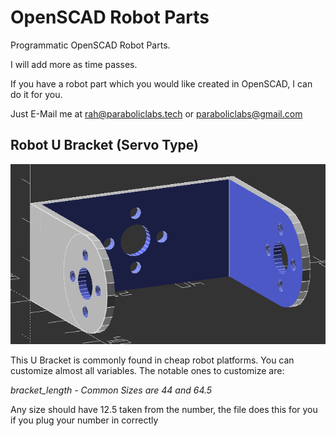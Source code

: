 # OpenSCAD Robot Parts
Programmatic OpenSCAD Robot Parts.

I will add more as time passes.

If you have a robot part which you would like created in OpenSCAD, I can do it for you.

Just E-Mail me at rah@paraboliclabs.tech or paraboliclabs@gmail.com

## Robot U Bracket (Servo Type)
![Robot U Bracket Servo Type](Robot_U_Bracket_ServoType.png "Robot U Bracket Servo Type")

This U Bracket is commonly found in cheap robot platforms.
You can customize almost all variables. The notable ones to customize are:

*bracket_length - Common Sizes are 44 and 64.5*

Any size should have 12.5 taken from the number, the file does this for you if you plug your number in correctly

